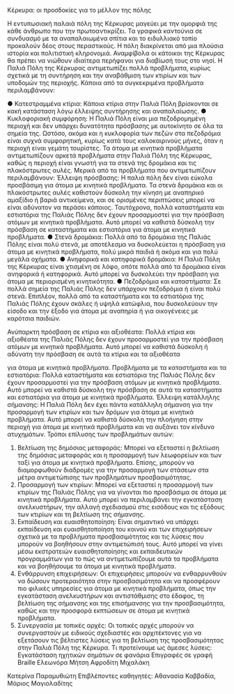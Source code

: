 Κέρκυρα: οι προσδοκίες για το μέλλον της πόλης

Η εντυπωσιακή παλαιά πόλη της Κέρκυρας μαγεύει με την ομορφιά της κάθε άνθρωπο που
την πρωτοαντικρίζει. Τα γραφικά καντούνια σε συνδυασμό με τα αναπαλαιωμένα σπίτια
και το ειδυλλιακό τοπίο προκαλούν δέος στους περαστικούς. Η πόλη διακρίνεται από μια
πλούσια ιστορία και πολιτιστική κληρονομιά. Αναμφίβολα οι κάτοικοι της Κέρκυρας θα
πρέπει να νιώθουν ιδιαίτερα περήφανοι για διαβίωσή τους στο νησί.
Η Παλιά Πόλη της Κέρκυρας αντιμετωπίζει πολλά προβλήματα, κυρίως σχετικά με τη
συντήρηση και την αναβάθμιση των κτιρίων και των υποδομών της περιοχής. Κάποια από
τα συγκεκριμένα προβλήματα περιλαμβάνουν:

● Κατεστραμμένα κτίρια: Κάποια κτίρια στην Παλιά Πόλη βρίσκονται σε κακή
κατάσταση λόγω έλλειψης συντήρησης και αναπαλαίωσης.
● Κυκλοφοριακή συμφόρηση: Η Παλιά Πόλη είναι μια πεζοδρομημένη περιοχή και
δεν υπάρχει δυνατότητα πρόσβασης με αυτοκίνητο σε όλα τα σημεία της. Ωστόσο,
ακόμα και η κυκλοφορία των πεζών στα πεζοδρόμια είναι συχνά συμφορητική,
κυρίως κατά τους καλοκαιρινούς μήνες, όταν η περιοχή είναι γεμάτη τουρίστες.
Τα άτομα με κινητικά προβλήματα αντιμετωπίζουν αρκετά προβλήματα στην Παλιά Πόλη
της Κέρκυρας, καθώς η περιοχή είναι γνωστή για τα στενά της δρομάκια και τις
πλακόστρωτες αυλές. Μερικά από τα προβλήματα που αντιμετωπίζουν περιλαμβάνουν:
Έλλειψη πρόσβασης: Η παλιά πόλη δεν είναι εύκολα προσβάσιμη για άτομα με κινητικά
προβλήματα. Τα στενά δρομάκια και οι πλακόστρωτες αυλές καθιστούν δύσκολη την
κίνηση με αναπηρικό αμαξίδιο ή βαριά αντικείμενα, και σε ορισμένες περιπτώσεις μπορεί
να είναι αδύνατον να περάσει κάποιος. Ταυτόχρονα, πολλά καταστήματα και εστιατόρια
της Παλιάς Πόλης δεν έχουν προσαρμοστεί για την πρόσβαση ατόμων με κινητικά
προβλήματα. Αυτό μπορεί να καθιστά δύσκολη την πρόσβαση σε καταστήματα και
εστιατόρια για άτομα με κινητικά προβλήματα.
● Στενά δρομάκια: Πολλά από τα δρομάκια της Παλιάς Πόλης είναι πολύ στενά, με
αποτέλεσμα να δυσκολεύεται η πρόσβαση για άτομα με κινητικά προβλήματα,
πολύ μικρά παιδιά ή ακόμα και για πολύ μεγάλα οχήματα.
● Ανηφορικά και κατηφορικά δρομάκια: Η Παλιά Πόλη της Κέρκυρας είναι χτισμένη
σε λόφο, οπότε πολλά από τα δρομάκια είναι ανηφορικά ή κατηφορικά. Αυτό
μπορεί να δυσκολεύει την πρόσβαση για άτομα με περιορισμένη κινητικότητα.
● Πεζοδρόμια και καταστήματα: Σε πολλά σημεία της Παλιάς Πόλης δεν υπάρχουν
πεζοδρόμια ή είναι πολύ στενά. Επιπλέον, πολλά από τα καταστήματα και τα
εστιατόρια της Παλιάς Πόλης έχουν σκάλες ή υψηλά κατώφλια, που δυσκολεύουν
την είσοδο και την έξοδο για άτομα με αναπηρία ή για οικογένειες με καρότσια
παιδιών.

Ανύπαρκτη πρόσβαση σε κτίρια και αξιοθέατα: Πολλά κτίρια και αξιοθέατα της Παλιάς
Πόλης δεν έχουν προσαρμοστεί για την πρόσβαση ατόμων με κινητικά προβλήματα. Αυτό
μπορεί να καθιστά δύσκολη ή αδύνατη την πρόσβαση σε αυτά τα κτίρια και τα αξιοθέατα

για άτομα με κινητικά προβλήματα. Προβλήματα με τα καταστήματα και τα εστιατόρια:
Πολλά καταστήματα και εστιατόρια της Παλιάς Πόλης δεν έχουν προσαρμοστεί για την
πρόσβαση ατόμων με κινητικά προβλήματα. Αυτό μπορεί να καθιστά δύσκολη την
πρόσβαση σε αυτά τα καταστήματα και εστιατόρια για άτομα με κινητικά προβλήματα.
Έλλειψη κατάλληλης σήμανσης: Η Παλιά Πόλη δεν έχει πάντα κατάλληλη σήμανση για την
προσαρμογή των κτιρίων και των δρόμων για άτομα με κινητικά προβλήματα. Αυτό μπορεί
να καθιστά δύσκολη την πλοήγηση στην περιοχή για άτομα με κινητικά προβλήματα και να
αυξάνει τον κίνδυνο ατυχημάτων.
Τρόποι επίλυσης των προβλημάτων αυτών:
1. Βελτίωση της δημόσιας μεταφοράς: Μπορεί να εξεταστεί η βελτίωση της δημόσιας
μεταφοράς και η προσαρμογή των λεωφορείων και των ταξί για άτομα με κινητικά
προβλήματα. Επίσης, μπορούν να διαμορφωθούν διαδρομές για την προσαρμογή
των στάσεων στα μέτρα αντιμετώπισης των προβλημάτων προσβασιμότητας.
2. Προσαρμογή των κτιρίων: Μπορεί να εξεταστεί η προσαρμογή των κτιρίων της
Παλιάς Πόλης για να γίνονται πιο προσβάσιμα σε άτομα με κινητικά προβλήματα.
Αυτό μπορεί να περιλαμβάνει την εγκατάσταση ανελκυστήρων, την αλλαγή
σχεδιασμού στις εισόδους και τις εξόδους των κτιρίων και τη βελτίωση της
σήμανσης.
3. Εκπαίδευση και ευαισθητοποίηση: Είναι σημαντικό να υπάρχει εκπαίδευση και
ευαισθητοποίηση του κοινού και των επιχειρήσεων σχετικά με τα προβλήματα
προσβασιμότητας και τις λύσεις που μπορούν να βοηθήσουν στην αντιμετώπισή
τους. Αυτό μπορεί να γίνει μέσω εκστρατειών ευαισθητοποίησης και εκπαιδευτικών
προγραμμάτων για το πώς να αντιμετωπίζουμε αυτά τα προβλήματα και να
βοηθήσουμε τα άτομα με κινητικά προβλήματα.
4. Ενθάρρυνση επιχειρήσεων: Οι επιχειρήσεις μπορούν να ενθαρρυνθούν να δώσουν
προτεραιότητα στην προσβασιμότητα και να προσφέρουν πιο φιλικές υπηρεσίες
για άτομα με κινητικά προβλήματα, όπως την εγκατάσταση ανελκυστήρων και
αντιστάθμισης στο έδαφος, τη βελτίωση της σήμανσης και της επισήμανσης για την
προσβασιμότητα, καθώς και την προσφορά εκπτώσεων σε άτομα με κινητικά
προβλήματα.
5. Συνεργασία με τοπικές αρχές: Οι τοπικές αρχές μπορούν να συνεργαστούν με
ειδικούς σχεδιαστές και αρχιτέκτονες για να εξετάσουν τις βέλτιστες λύσεις για τη
βελτίωση της προσβασιμότητας στην Παλιά Πόλη της Κέρκυρα.
Τι προτείνουμε ως άμεσες λύσεις:
Εγκατάσταση ηχητικών σημάτων σε φανάρια
Επιγραφές σε γραφή Braille
Ελεωνόρα Μήτση
Αφροδίτη Μιχαλάκη

Κατερίνα Παραμυθιώτη
Επιβλέποντες καθηγητές: Αθανασία Καββαδία, Μάριος Μαγιολαδίτης
